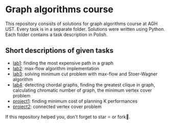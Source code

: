 # Graph algorithms course

This repository consists of solutions for graph algorithms course at AGH UST. Every task is in a separate folder. Solutions were written using Python. Each folder contains a task description in Polish.

## Short descriptions of given tasks
- [lab1](https://github.com/pklatka/graph-algorithms-course/tree/main/lab1): finding the most expensive path in a graph
- [lab2](https://github.com/pklatka/graph-algorithms-course/tree/main/lab2): max-flow algorithm implementation
- [lab3](https://github.com/pklatka/graph-algorithms-course/tree/main/lab3): solving minimum cut problem with max-flow and Stoer-Wagner algorithm
- [lab4](https://github.com/pklatka/graph-algorithms-course/tree/main/lab4): detecting chordal graphs, finding the greatest clique in graph, calculating chromatic number of graph, the minimum vertex cover problem
- [project1](https://github.com/pklatka/graph-algorithms-course/tree/main/project1): finding minimum cost of planning K performances
- [project2](https://github.com/pklatka/graph-algorithms-course/tree/main/project2): connected vertex cover problem

If this repository helped you, don't forget to star ⭐️ or fork🍴.

